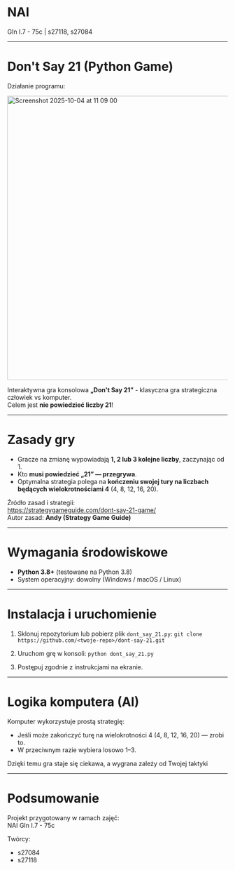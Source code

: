 # NAI 
GIn I.7 - 75c | s27118, s27084

---

# Don't Say 21 (Python Game)

Działanie programu:

<img width="1096" height="648" alt="Screenshot 2025-10-04 at 11 09 00" src="https://github.com/user-attachments/assets/2713f737-ad36-4664-b723-6edb5000a108" />

Interaktywna gra konsolowa **„Don't Say 21”** - klasyczna gra strategiczna człowiek vs komputer.  
Celem jest **nie powiedzieć liczby 21**!

---

# Zasady gry
- Gracze na zmianę wypowiadają **1, 2 lub 3 kolejne liczby**, zaczynając od 1.  
- Kto **musi powiedzieć „21” — przegrywa**.  
- Optymalna strategia polega na **kończeniu swojej tury na liczbach będących wielokrotnościami 4** (4, 8, 12, 16, 20).

Źródło zasad i strategii:  
https://strategygameguide.com/dont-say-21-game/  
Autor zasad: **Andy (Strategy Game Guide)**

---

# Wymagania środowiskowe

- **Python 3.8+** (testowane na Python 3.8)  
- System operacyjny: dowolny (Windows / macOS / Linux)

---

# Instalacja i uruchomienie

1. Sklonuj repozytorium lub pobierz plik `dont_say_21.py`:
   `git clone https://github.com/<twoje-repo>/dont-say-21.git`

2. Uruchom grę w konsoli:
   `python dont_say_21.py`

3. Postępuj zgodnie z instrukcjami na ekranie.

---

# Logika komputera (AI)

Komputer wykorzystuje prostą strategię:
- Jeśli może zakończyć turę na wielokrotności 4 (4, 8, 12, 16, 20) — zrobi to.
- W przeciwnym razie wybiera losowo 1–3.

Dzięki temu gra staje się ciekawa, a wygrana zależy od Twojej taktyki

---
# Podsumowanie

Projekt przygotowany w ramach zajęć:  
NAI GIn I.7 - 75c

Twórcy:
- s27084  
- s27118
